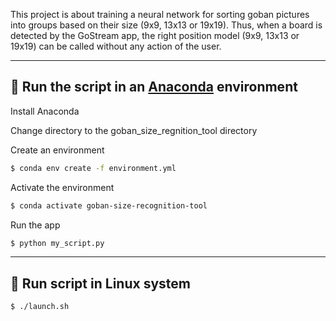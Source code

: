 This project is about training a neural network for sorting goban pictures into groups based on their size (9x9, 13x13 or 19x19).
Thus, when a board is detected by the GoStream app, the right position model (9x9, 13x13 or 19x19) can be called without any action of the user.

---

## 🐍 Run the script in an [Anaconda](https://anaconda.org/) environment
Install Anaconda

Change directory to the goban_size_regnition_tool directory

Create an environment
```sh
$ conda env create -f environment.yml
```
Activate the environment
```sh
$ conda activate goban-size-recognition-tool
```
Run the app
```sh
$ python my_script.py
```

---

## 🐧 Run script in Linux system
```sh
$ ./launch.sh
```